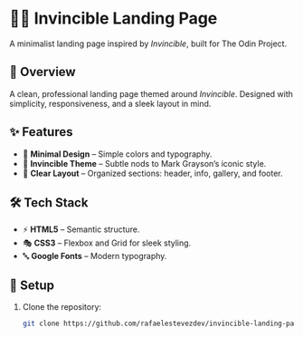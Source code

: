 # 🦸‍♂️ Invincible Landing Page  

A minimalist landing page inspired by *Invincible*, built for The Odin Project.  

## 🌟 Overview  
A clean, professional landing page themed around *Invincible*. Designed with simplicity, responsiveness, and a sleek layout in mind.  

## ✨ Features  
- 🎨 **Minimal Design** – Simple colors and typography.  
- 🦸 **Invincible Theme** – Subtle nods to Mark Grayson’s iconic style.  
- 📑 **Clear Layout** – Organized sections: header, info, gallery, and footer.  

## 🛠 Tech Stack  
- ⚡ **HTML5** – Semantic structure.  
- 🎭 **CSS3** – Flexbox and Grid for sleek styling.  
- 🔤 **Google Fonts** – Modern typography.  

## 🚀 Setup  
1. Clone the repository:  
   ```bash
   git clone https://github.com/rafaelestevezdev/invincible-landing-page.git
